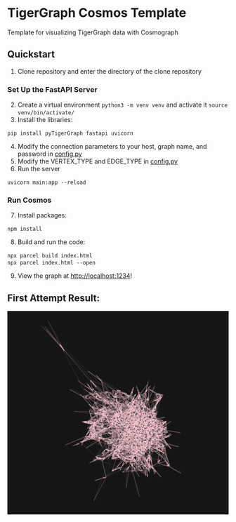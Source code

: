 # TigerGraph Cosmos Template
Template for visualizing TigerGraph data with Cosmograph

## Quickstart

1. Clone repository and enter the directory of the clone repository

### Set Up the FastAPI Server
2. Create a virtual environment `python3 -m venv venv` and activate it `source venv/bin/activate/`
3. Install the libraries:
```
pip install pyTigerGraph fastapi uvicorn
```
4. Modify the connection parameters to your host, graph name, and password in [config.py](config.py)
5. Modify the VERTEX_TYPE and EDGE_TYPE in [config.py](config.py)
6. Run the server
```
uvicorn main:app --reload
```

### Run Cosmos
7. Install packages:
```
npm install
```
8. Build and run the code:
```
npx parcel build index.html
npx parcel index.html --open
```
9. View the graph at [http://localhost:1234](http://localhost:1234)!


## First Attempt Result:

![Graph](data_viz.png)
